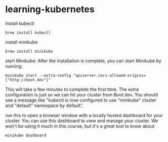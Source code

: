 # learning-kubernetes

Install kubectl
```
brew install kubectl
```

install minikube
```
brew install minikube
```

start Minikube: After the installation is complete, you can start Minikube by running:
```
minikube start --extra-config "apiserver.cors-allowed-origins=["http://boot.dev"]"
```

This will take a few minutes to complete the first time. The extra configuration is just so we can hit your cluster from Boot.dev. You should see a message like "kubectl is now configured to use "minikube" cluster and "default" namespace by default".

run this to open a browser window with a locally hosted dashboard for your cluster. You can use this dashboard to view and manage your cluster. We won't be using it much in this course, but it's a great tool to know about
```
minikube dashboard
```
